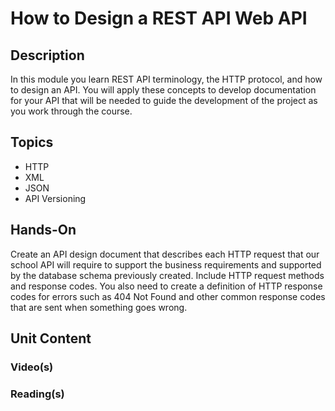 # How to Design a REST API Web API
## Description
In this module you learn REST API terminology, the HTTP protocol, and how to design an API.  You will apply these concepts to develop documentation for your API that will be needed to guide the development of the project as you work through the course.
## Topics
- HTTP
- XML
- JSON
- API Versioning
## Hands-On
Create an API design document that describes each HTTP request that our school API will require to support the business requirements and supported by the database schema previously created.  Include HTTP request methods and response codes.  You also need to create a definition of HTTP response codes for errors such as 404 Not Found and other common response codes that are sent when something goes wrong.
## Unit Content
### Video(s)
### Reading(s)